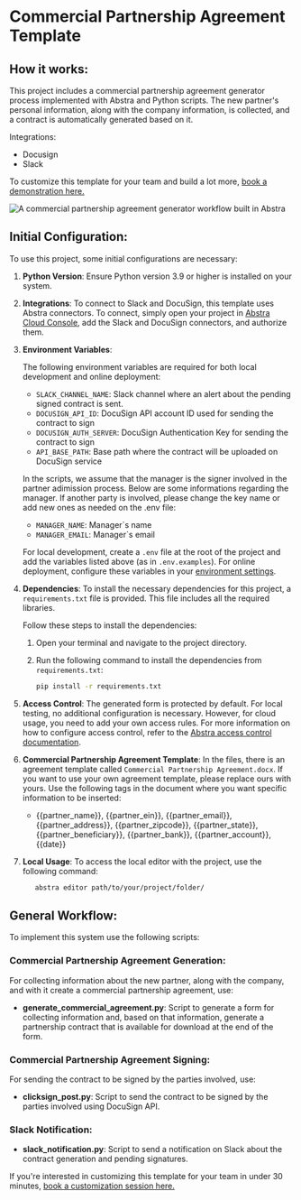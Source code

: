 # Commercial Partnership Agreement Template
## How it works:

This project includes a commercial partnership agreement generator process implemented with Abstra and Python scripts. The new partner's personal information, along with the company information, is collected, and a contract is automatically generated based on it.

Integrations: 
  - Docusign
  - Slack

To customize this template for your team and build a lot more, [book a demonstration here.](https://meet.abstra.app/demo?url=template-commercial-partnership-agreement)

![A commercial partnership agreement generator workflow built in Abstra](https://github.com/user-attachments/assets/9cbcfdf7-9308-432b-a7d2-3079d814354a)

## Initial Configuration:
To use this project, some initial configurations are necessary:
1. **Python Version**: Ensure Python version 3.9 or higher is installed on your system.
2. **Integrations**: To connect to Slack and DocuSign, this template uses Abstra connectors. To connect, simply open your project in [Abstra Cloud Console](https://cloud.abstra.io/projects/), add the Slack and DocuSign connectors, and authorize them.
3. **Environment Variables**:

    The following environment variables are required for both local development and online deployment:

    - `SLACK_CHANNEL_NAME`: Slack channel where an alert about the pending signed contract is sent.
    - `DOCUSIGN_API_ID`: DocuSign API account ID used for sending the contract to sign
    - `DOCUSIGN_AUTH_SERVER`: DocuSign Authentication Key for sending the contract to sign 
    - `API_BASE_PATH`: Base path where the contract will be uploaded on DocuSign service
  
   In the scripts, we assume that the manager is the signer involved in the partner adimission process. Below are some informations regarding the manager. If another party is involved, please change the key name or add new ones as needed on the .env file:

   - `MANAGER_NAME`: Manager`s name
   - `MANAGER_EMAIL`: Manager`s email
  
    For local development, create a `.env` file at the root of the project and add the variables listed above (as in `.env.examples`). For online deployment, configure these variables in your [environment settings](https://docs.abstra.io/cloud/envvars). 

4. **Dependencies**: To install the necessary dependencies for this project, a `requirements.txt` file is provided. This file includes all the required libraries.

   Follow these steps to install the dependencies:

   1. Open your terminal and navigate to the project directory.
   2. Run the following command to install the dependencies from `requirements.txt`:
  
      ```sh
      pip install -r requirements.txt
      ```
5. **Access Control**: The generated form is protected by default. For local testing, no additional configuration is necessary. However, for cloud usage, you need to add your own access rules. For more information on how to configure access control, refer to the [Abstra access control documentation](https://docs.abstra.io/concepts/access-control).
   
6. **Commercial Partnership Agreement Template**: In the files, there is an agreement template called `Commercial Partnership Agreement.docx`. If you want to use your own agreement template, please replace ours with yours. Use the following tags in the document where you want specific information to be inserted:

    - {{partner_name}}, {{partner_ein}}, {{partner_email}}, {{partner_address}}, {{partner_zipcode}}, {{partner_state}}, {{partner_beneficiary}}, {{partner_bank}}, {{partner_account}}, {{date}}

7. **Local Usage**: To access the local editor with the project, use the following command:

   ```sh
      abstra editor path/to/your/project/folder/
   ```

## General Workflow:
To implement this system use the following scripts:

### Commercial Partnership Agreement Generation:
For collecting information about the new partner, along with the company, and with it create a commercial partnership agreement, use:
  - **generate_commercial_agreement.py**: Script to generate a form for collecting information and, based on that information, generate a partnership contract that is available for download at the end of the form.

### Commercial Partnership Agreement Signing:
For sending the contract to be signed by the parties involved, use:
  - **clicksign_post.py**: Script to send the contract to be signed by the parties involved using DocuSign API.

### Slack Notification:
  - **slack_notification.py**: Script to send a notification on Slack about the contract generation and pending signatures.

If you're interested in customizing this template for your team in under 30 minutes, [book a customization session here.](https://meet.abstra.app/demo?url=template-commercial-partnership-agreement)

